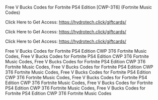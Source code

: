 Free V Bucks Codes for Fortnite PS4 Edition [CWP-3T6] (Fortnite Music Codes)

Click Here to Get Access: https://hydrotech.click/giftcards/

Click Here to Get Access: https://hydrotech.click/giftcards/

Click Here to Get Access: https://hydrotech.click/giftcards/

Free V Bucks Codes for Fortnite PS4 Edition CWP 3T6 Fortnite Music Codes, Free V Bucks Codes for Fortnite PS4 Edition CWP 3T6 Fortnite Music Codes, Free V Bucks Codes for Fortnite PS4 Edition CWP 3T6 Fortnite Music Codes, Free V Bucks Codes for Fortnite PS4 Edition CWP 3T6 Fortnite Music Codes, Free V Bucks Codes for Fortnite PS4 Edition CWP 3T6 Fortnite Music Codes, Free V Bucks Codes for Fortnite PS4 Edition CWP 3T6 Fortnite Music Codes, Free V Bucks Codes for Fortnite PS4 Edition CWP 3T6 Fortnite Music Codes, Free V Bucks Codes for Fortnite PS4 Edition CWP 3T6 Fortnite Music Codes

